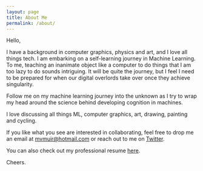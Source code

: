 ```yaml
---
layout: page
title: About Me
permalink: /about/
---
```

Hello,

I have a background in computer graphics, physics and art, and I love all things tech.   I am embarking on a self-learning journey in Machine Learning.    To me, teaching an inanimate object like a computer to do things that I am too lazy to do sounds intriguing.  It will be quite the journey, but I feel I need to be prepared for when our digital overlords take over once they achieve singularity.

Follow me on my machine learning journey into the unknown as I try to wrap my head around the science behind developing cognition in machines.

I love discussing all things ML, computer graphics, art, drawing, painting and cycling.

If you like what you see are interested in collaborating, feel free to drop me an email at <mvmuir@hotmail.com> or reach out to me on [Twitter](https://twitter.com/MichaelMuir_).

You can also check out my professional resume [here](https://drive.google.com/file/d/1eEmPFYLKTsXMDtWi5V1D4Cks6kEmI3L8/view?usp=sharing).

Cheers.
